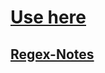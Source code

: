 # [Use here](https://geraldohomero.github.io/regex)

## [Regex-Notes](https://github.com/geraldohomero/regex-notes)

